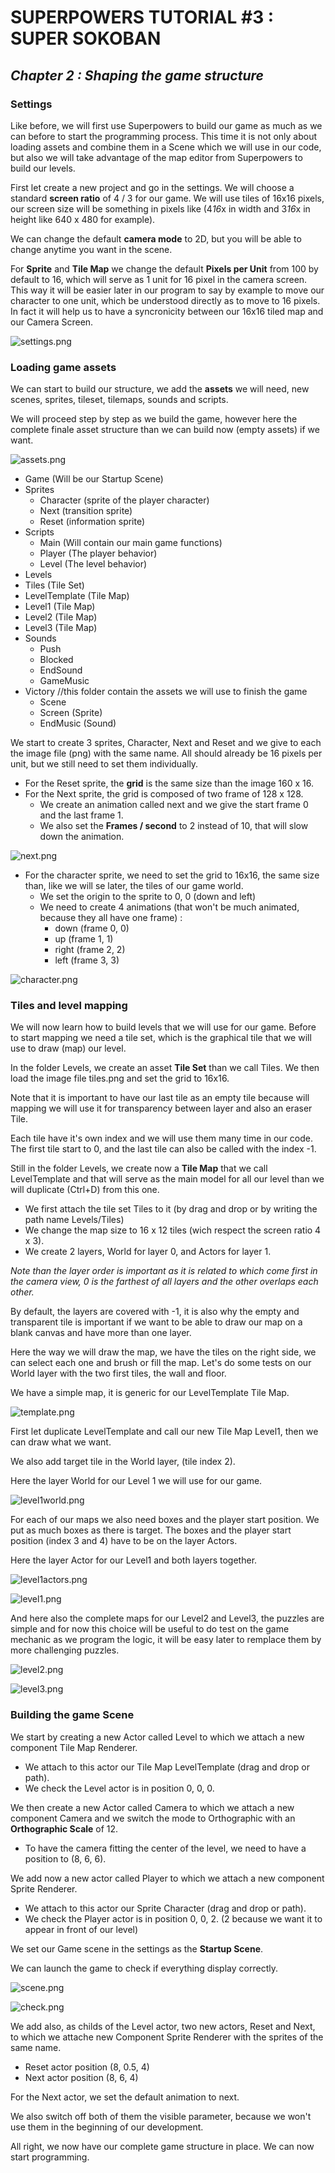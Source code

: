 # SUPERPOWERS TUTORIAL #3 : SUPER SOKOBAN
## *Chapter 2 : Shaping the game structure*

### Settings

Like before, we will first use Superpowers to build our game as much as we can
before to start the programming process. This time it is not only about loading
assets and combine them in a Scene which we will use in our code, but also we will
 take advantage of the map editor from Superpowers to build our levels.

First let create a new project and go in the settings. We will choose a standard
**screen ratio** of 4 / 3 for our game. We will use tiles of 16x16 pixels, our screen
size will be something in pixels like (4*16*x in width and 3*16*x in height like
  640 x 480 for example).

We can change the default **camera mode** to 2D, but you will be able to change anytime
you want in the scene.

For **Sprite** and **Tile Map** we change the default **Pixels per Unit** from 100 by default
to 16, which will serve as 1 unit for 16 pixel in the camera screen. This way it
will be easier later in our program to say by example to move our character to one
 unit, which be understood directly as to move to 16 pixels. In fact it will help
  us to have a syncronicity between our 16x16 tiled map and our Camera Screen.

![settings.png](img/settings.png)


### Loading game assets

We can start to build our structure, we add the **assets** we will need, new scenes,
sprites, tileset, tilemaps, sounds and scripts.


We will proceed step by step as we build the game, however here the complete finale
 asset structure than we can build now (empty assets) if we want.


![assets.png](img/assets.png)

* Game (Will be our Startup Scene)
* Sprites
  * Character (sprite of the player character)
  * Next (transition sprite)
  * Reset (information sprite)
* Scripts
  * Main (Will contain our main game functions)
  * Player (The player behavior)
  * Level (The level behavior)
*  Levels
  *  Tiles (Tile Set)
  * LevelTemplate (Tile Map)
  * Level1 (Tile Map)
  * Level2 (Tile Map)
  * Level3 (Tile Map)
* Sounds
  * Push
  * Blocked
  * EndSound
  * GameMusic
* Victory //this folder contain the assets we will use to finish the game
  * Scene
  * Screen (Sprite)
  * EndMusic (Sound)


We start to create 3 sprites, Character, Next and Reset and we give to each the
image file (png) with the same name. All should already be 16 pixels per unit,
but we still need to set them individually.

* For the Reset sprite, the **grid** is the same size than the image 160 x 16.
* For the Next sprite, the grid is composed of two frame of 128 x 128.
  * We create an animation called next and we give the start frame 0 and the last frame 1.
  * We also set the **Frames / second** to 2 instead of 10, that will slow down the animation.

![next.png](img/next.png)

* For the character sprite, we need to set the grid to 16x16, the same size than,
like we will se later, the tiles of our game world.
  * We set the origin to the sprite to 0, 0 (down and left)
  * We need to create 4 animations (that won't be much animated, because they all have one frame) :
    * down (frame 0, 0)
    * up (frame 1, 1)
    * right (frame 2, 2)
    * left (frame 3, 3)

![character.png](img/character.png)


### Tiles and level mapping

We will now learn how to build levels that we will use for our game. Before to
start mapping we need a tile set, which is the graphical tile that we will use to draw (map) our level.

In the folder Levels, we create an asset **Tile Set** than we call Tiles.
We then load the image file tiles.png and set the grid to 16x16.

Note that it is important to have our last tile as an empty tile because will
mapping we will use it for transparency between layer and also an eraser Tile.

Each tile have it's own index and we will use them many time in our code. The first
tile start to 0, and the last tile can also be called with the index -1.

Still in the folder Levels, we create now a **Tile Map** that we call LevelTemplate and
that will serve as the main model for all our level than we will duplicate (Ctrl+D) from this one.

* We first attach the tile set Tiles to it (by drag and drop or by writing the path name Levels/Tiles)
* We change the map size to 16 x 12 tiles (wich respect the screen ratio 4  x 3).
* We create 2 layers, World for layer 0, and Actors for layer 1.

*Note than the layer order is important as it is related to which come first in
the camera view, 0 is the farthest of all layers and the other overlaps each other.*

By default, the layers are covered with -1, it is also why the empty and transparent
 tile is important if we want to be able to draw our map on a blank canvas and have
 more than one layer.

Here the way we will draw the map, we have the tiles on the right side, we can
select each one and brush or fill the map. Let's do some tests on our World layer
with the two first tiles, the wall and floor.

We have a simple map, it is generic for our LevelTemplate Tile Map.

![template.png](img/template.png)


First let duplicate LevelTemplate and call our new Tile Map Level1, then we can
draw what we want.

We also add target tile in the World layer, (tile index 2).

Here the layer World for our Level 1 we will use for our game.


![level1world.png](img/level1world.png)

For each of our maps we also need boxes and the player start position. We put as
 much boxes as there is target. The boxes and the player start position (index 3
    and 4) have to be on the layer Actors.

Here the layer Actor for our Level1 and both layers together.

![level1actors.png](img/level1actors.png)

![level1.png](img/level1.png)

And here also the complete maps for our Level2 and Level3, the puzzles are simple
and for now this choice will be useful to do test on the game mechanic as we program
the logic, it will be easy later to remplace them by more challenging puzzles.


![level2.png](img/level2.png)

![level3.png](img/level3.png)



### Building the game Scene


We start by creating a new Actor called Level to which we attach a new component
Tile Map Renderer.

* We attach to this actor our Tile Map LevelTemplate (drag and drop or path).
* We check the Level actor is in position 0, 0, 0.

We then create a new Actor called Camera to which we attach a new component Camera
and we switch the mode to Orthographic with an **Orthographic Scale** of 12.

* To have the camera fitting the center of the level, we need to have a position to (8, 6, 6).


We add now a new actor called Player to which we attach a new component Sprite Renderer.

* We attach to this actor our Sprite Character (drag and drop or path).
* We check the Player actor is in position 0, 0, 2. (2 because we want it to appear
  in front of our level)

We set our Game scene in the settings as the **Startup Scene**.

We can launch the game to check if everything display correctly.

![scene.png](img/scene.png)

![check.png](img/check.png)

We add also, as childs of the Level actor, two new actors, Reset and Next, to
which we attache new Component Sprite Renderer with the sprites of the same name.

* Reset actor position (8, 0.5, 4)
* Next actor position (8, 6, 4)

For the Next actor, we set the default animation to next.

We also switch off both of them the visible parameter, because we won't use them
in the beginning of our development.

All right, we now have our complete game structure in place. We can now start programming.
